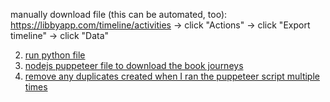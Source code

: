 <!-- 1. headless/all_books_activities.json -->
manually download file (this can be automated, too): https://libbyapp.com/timeline/activities -> click "Actions" -> click "Export timeline" -> click "Data"

2. [run python file](<using_code_interpreter/attempt 1 modified.py>)
3. [nodejs puppeteer file to download the book journeys](using_code_interpreter/download_book_json_synchronous.js)
4. [remove any duplicates created when I ran the puppeteer script multiple times](using_code_interpreter/remove_duplicate_files.py)